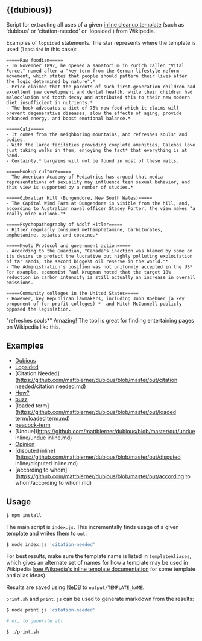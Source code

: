 ## {{dubious}}

Script for extracting all uses of a given [inline cleanup template][inline] (such as 'dubious' or 'citation-needed' or 'lopsided') from Wikipedia.

Examples of `lopsided` statements. The star represents where the template is used (`lopsided` in this case):

```
=====Raw foodism=====
- In November 1897, he opened a sanatorium in Zurich called "Vital Force," named after a "key term from the German lifestyle reform movement, which states that people should pattern their lives after the logic determined by nature".*
- Price claimed that the parents of such first-generation children had excellent jaw development and dental health, while their children had malocclusion and tooth decay and attributed this to their new modern diet insufficient in nutrients.*
- The book advocates a diet of 75% raw food which it claims will prevent degenerative diseases, slow the effects of aging, provide enhanced energy, and boost emotional balance.*

=====Cali=====
- It comes from the neighboring mountains, and refreshes souls* and bodies.
- With the large facilities providing complete amenities, Caleños love just taking walks in them, enjoying the fact* that everything is at hand.
- Certainly,* bargains will not be found in most of these malls.

=====Hookup culture=====
- The American Academy of Pediatrics has argued that media representations of sexuality may influence teen sexual behavior, and this view is supported by a number of studies.*

=====Gibraltar Hill (Bungendore, New South Wales)=====
- The Capital Wind Farm at Bungendore is visible from the hill, and, according to Australian naval officer Stacey Porter, the view makes "a really nice outlook."*

=====Psychopathography of Adolf Hitler=====
- Hitler regularly consumed methamphetamine, barbiturates, amphetamine, opiates and cocaine.*

=====Kyoto Protocol and government action=====
- According to the Guardian, "Canada's inaction was blamed by some on its desire to protect the lucrative but highly polluting exploitation of tar sands, the second biggest oil reserve in the world."*
- The Administration's position was not uniformly accepted in the US* For example, economist Paul Krugman noted that the target 18% reduction in carbon intensity is still actually an increase in overall emissions.

=====Community colleges in the United States=====
- However, key Republican lawmakers, including John Boehner (a key proponent of for-profit colleges) *  and Mitch McConnell publicly opposed the legislation.
```

"refreshes souls*" Amazing! The tool is great for finding entertaining pages on Wikipedia like this.

## Examples

* [Dubious](https://github.com/mattbierner/dubious/blob/master/out/dubious/dubious.md)
* [Lopsided](https://github.com/mattbierner/dubious/blob/master/out/lopsided/lopsided.md)
* [Citation Needed](https://github.com/mattbierner/dubious/blob/master/out/citation needed/citation needed.md)
* [How?](https://github.com/mattbierner/dubious/blob/master/out/how/how.md)
* [buzz](https://github.com/mattbierner/dubious/blob/master/out/buzz/buzz.md)
* [loaded term](https://github.com/mattbierner/dubious/blob/master/out/loaded term/loaded term.md)
* [peacock-term](https://github.com/mattbierner/dubious/blob/master/out/peacock-term/peacock-term.md)
* [Undue](https://github.com/mattbierner/dubious/blob/master/out/undue inline/undue inline.md)
* [Opinion](https://github.com/mattbierner/dubious/blob/master/out/opinion/opinion.md)
* [disputed inline](https://github.com/mattbierner/dubious/blob/master/out/disputed inline/disputed inline.md)
* [according to whom](https://github.com/mattbierner/dubious/blob/master/out/according to whom/according to whom.md)

## Usage

```bash
$ npm install
```

The main script is `index.js`. This incrementally finds usage of a given template and writes them to `out`:

```bash
$ node index.js 'citation-needed'
```

For best results, make sure the template name is listed in `templateAliases`, which gives an alternate set of names for how a template may be used in Wikipedia ([see Wikpedia's inline template documentation][inline] for some template and alias ideas).

Results are saved using [NeDB][nedb] to `output/TEMPLATE_NAME`.

`print.sh` and `print.js` can be used to generate markdown from the results:

```bash
$ node print.js 'citation-needed'

# or, to generate all

$ ./print.sh
```

[inline]: https://en.wikipedia.org/wiki/Category:Inline_cleanup_templates
[search_api]: https://www.mediawiki.org/wiki/API:Search

[nedb]: https://github.com/louischatriot/nedb